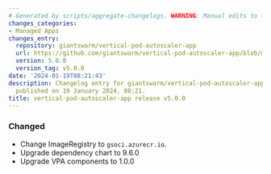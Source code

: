 ```yaml
---
# Generated by scripts/aggregate-changelogs. WARNING: Manual edits to this files will be overwritten.
changes_categories:
- Managed Apps
changes_entry:
  repository: giantswarm/vertical-pod-autoscaler-app
  url: https://github.com/giantswarm/vertical-pod-autoscaler-app/blob/master/CHANGELOG.md#500---2024-01-17
  version: 5.0.0
  version_tag: v5.0.0
date: '2024-01-19T08:21:43'
description: Changelog entry for giantswarm/vertical-pod-autoscaler-app version 5.0.0,
  published on 19 January 2024, 08:21.
title: vertical-pod-autoscaler-app release v5.0.0
---
```


### Changed
- Change ImageRegistry to `gsoci.azurecr.io`.
- Upgrade dependency chart to 9.6.0
- Upgrade VPA components to 1.0.0
